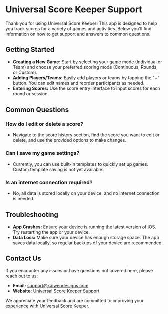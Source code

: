 # Universal Score Keeper Support

Thank you for using Universal Score Keeper! This app is designed to help you track scores for a variety of games and activities. Below you'll find information on how to get support and answers to common questions.

## Getting Started

- **Creating a New Game:** Start by selecting your game mode (Individual or Team) and choose your preferred scoring mode (Continuous, Rounds, or Custom).
- **Adding Players/Teams:** Easily add players or teams by tapping the "+" button. You can edit names and reorder participants as needed.
- **Entering Scores:** Use the score entry interface to input scores for each round or session.

## Common Questions

### How do I edit or delete a score?
- Navigate to the score history section, find the score you want to edit or delete, and use the provided options to make changes.

### Can I save my game settings?
- Currently, you can use built-in templates to quickly set up games. Custom template saving is not yet available.

### Is an internet connection required?
- No, all data is stored locally on your device, and no internet connection is needed.

## Troubleshooting

- **App Crashes:** Ensure your device is running the latest version of iOS. Try restarting the app or your device.
- **Data Loss:** Make sure your device has enough storage space. The app saves data locally, so regular backups of your device are recommended.

## Contact Us

If you encounter any issues or have questions not covered here, please reach out to us:

- **Email:** support@kaiwendesigns.com
- **Website:** [Universal Score Keeper Support](https://kaiwenf.github.io/universal-score-keeper-support/support.md)

We appreciate your feedback and are committed to improving your experience with Universal Score Keeper.